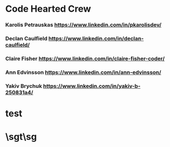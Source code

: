 # Code Hearted Crew

### Karolis Petrauskas https://www.linkedin.com/in/pkarolisdev/
### Declan Caulfield https://www.linkedin.com/in/declan-caulfield/
### Claire Fisher https://www.linkedin.com/in/claire-fisher-coder/
### Ann Edvinsson https://www.linkedin.com/in/ann-edvinsson/
### Yakiv Brychuk https://www.linkedin.com/in/yakiv-b-250831a4/

# test

# \sgt\sg